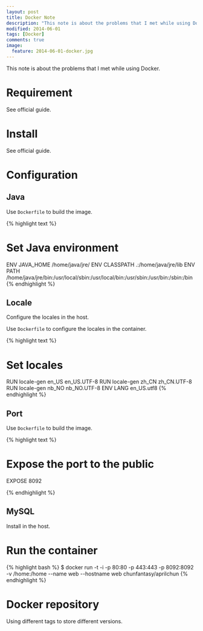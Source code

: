 ```yaml
---
layout: post
title: Docker Note
description: "This note is about the problems that I met while using Docker."
modified: 2014-06-01
tags: [Docker]
comments: true
image:
  feature: 2014-06-01-docker.jpg
---
```


This note is about the problems that I met while using Docker.

# Requirement

See official guide.

# Install

See official guide.

# Configuration

## Java

Use ``Dockerfile`` to build the image.

{% highlight text %}
# Set Java environment
ENV JAVA_HOME /home/java/jre/
ENV CLASSPATH .:/home/java/jre/lib
ENV PATH /home/java/jre/bin:/usr/local/sbin:/usr/local/bin:/usr/sbin:/usr/bin:/sbin:/bin
{% endhighlight %}

## Locale 

Configure the locales in the host.

Use ``Dockerfile`` to configure the locales in the container.

{% highlight text %}
# Set locales
RUN locale-gen en_US en_US.UTF-8
RUN locale-gen zh_CN zh_CN.UTF-8
RUN locale-gen nb_NO nb_NO.UTF-8
ENV LANG en_US.utf8
{% endhighlight %}

## Port

Use ``Dockerfile`` to build the image.

{% highlight text %}
# Expose the port to the public
EXPOSE 8092

{% endhighlight %}

## MySQL

Install in the host.


# Run the container

{% highlight bash %}
$ docker run -t -i -p 80:80 -p 443:443 -p 8092:8092 -v /home:/home --name web --hostname web chunfantasy/aprilchun
{% endhighlight %}

# Docker repository

Using different tags to store different versions.
